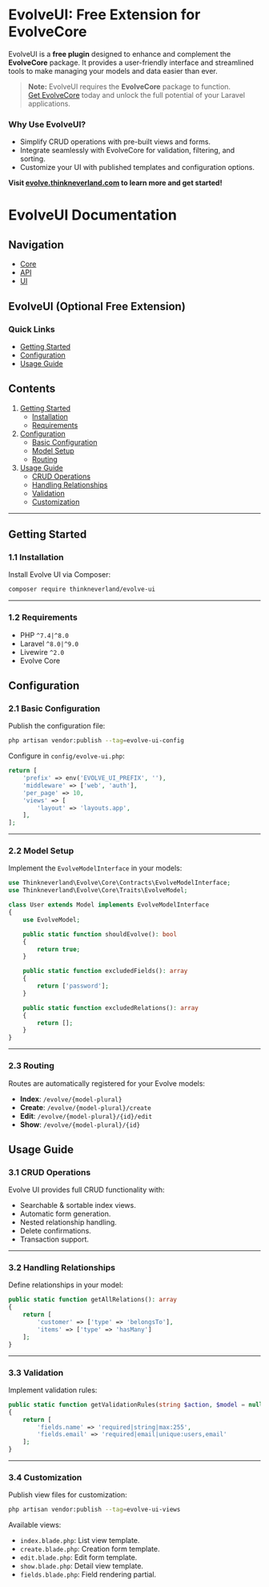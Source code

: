 # EvolveUI: Free Extension for EvolveCore

EvolveUI is a **free plugin** designed to enhance and complement the **EvolveCore** package. It provides a user-friendly interface and streamlined tools to make managing your models and data easier than ever.

> **Note:** EvolveUI requires the **EvolveCore** package to function.  
> [Get EvolveCore](https://evolve.thinkneverland.com) today and unlock the full potential of your Laravel applications.

### Why Use EvolveUI?
- Simplify CRUD operations with pre-built views and forms.
- Integrate seamlessly with EvolveCore for validation, filtering, and sorting.
- Customize your UI with published templates and configuration options.

**Visit [evolve.thinkneverland.com](https://evolve.thinkneverland.com) to learn more and get started!**

# EvolveUI Documentation

## Navigation
- [Core](./evolve-core-documentation)
- [API](./evolve-api-documentation)
- [UI](./evolve-UI-documentation)

## EvolveUI (Optional Free Extension)

### Quick Links
- [Getting Started](#getting-started)
- [Configuration](#configuration)
- [Usage Guide](#usage)

## Contents
1. [Getting Started](#getting-started)
    - [Installation](#installation)
    - [Requirements](#requirements)
2. [Configuration](#configuration)
    - [Basic Configuration](#basic-configuration)
    - [Model Setup](#model-setup)
    - [Routing](#routing)
3. [Usage Guide](#usage)
    - [CRUD Operations](#crud-operations)
    - [Handling Relationships](#relationships)
    - [Validation](#validation)
    - [Customization](#customization)

---

## Getting Started

### 1.1 Installation

Install Evolve UI via Composer:

```sh
composer require thinkneverland/evolve-ui
```

---

### 1.2 Requirements

- PHP `^7.4|^8.0`
- Laravel `^8.0|^9.0`
- Livewire `^2.0`
- Evolve Core

## Configuration

### 2.1 Basic Configuration

Publish the configuration file:

```sh
php artisan vendor:publish --tag=evolve-ui-config
```

Configure in `config/evolve-ui.php`:

```php
return [
    'prefix' => env('EVOLVE_UI_PREFIX', ''),
    'middleware' => ['web', 'auth'],
    'per_page' => 10,
    'views' => [
        'layout' => 'layouts.app',
    ],
];
```

---

### 2.2 Model Setup

Implement the `EvolveModelInterface` in your models:

```php
use Thinkneverland\Evolve\Core\Contracts\EvolveModelInterface;
use Thinkneverland\Evolve\Core\Traits\EvolveModel;

class User extends Model implements EvolveModelInterface
{
    use EvolveModel;

    public static function shouldEvolve(): bool
    {
        return true;
    }

    public static function excludedFields(): array
    {
        return ['password'];
    }

    public static function excludedRelations(): array
    {
        return [];
    }
}
```

---

### 2.3 Routing

Routes are automatically registered for your Evolve models:

- **Index**: `/evolve/{model-plural}`
- **Create**: `/evolve/{model-plural}/create`
- **Edit**: `/evolve/{model-plural}/{id}/edit`
- **Show**: `/evolve/{model-plural}/{id}`

## Usage Guide

### 3.1 CRUD Operations

Evolve UI provides full CRUD functionality with:

- Searchable & sortable index views.
- Automatic form generation.
- Nested relationship handling.
- Delete confirmations.
- Transaction support.

---

### 3.2 Handling Relationships

Define relationships in your model:

```php
public static function getAllRelations(): array
{
    return [
        'customer' => ['type' => 'belongsTo'],
        'items' => ['type' => 'hasMany']
    ];
}
```

---

### 3.3 Validation

Implement validation rules:

```php
public static function getValidationRules(string $action, $model = null): array
{
    return [
        'fields.name' => 'required|string|max:255',
        'fields.email' => 'required|email|unique:users,email'
    ];
}
```

---

### 3.4 Customization

Publish view files for customization:

```sh
php artisan vendor:publish --tag=evolve-ui-views
```

Available views:

- `index.blade.php`: List view template.
- `create.blade.php`: Creation form template.
- `edit.blade.php`: Edit form template.
- `show.blade.php`: Detail view template.
- `fields.blade.php`: Field rendering partial.
